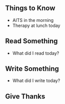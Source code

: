 ## Things to Know
- AITS in the morning
- Therapy at lunch today

## Read Something
- What did I read today?

## Write Something
- What did I write today? 

## Give Thanks
